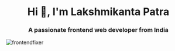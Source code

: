 <h1 align="center">Hi 👋, I'm Lakshmikanta Patra</h1>
<h3 align="center">A passionate frontend web developer from India</h3>

<p align="left"> <img src="https://komarev.com/ghpvc/?username=frontendfixer&label=Profile%20views&color=0e75b6&style=flat" alt="frontendfixer" /> </p>
